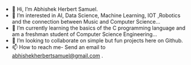 - 👋 Hi, I’m Abhishek Herbert Samuel.
- 👀 I’m interested in AI, Data Science, Machine Learning, IOT ,Robotics and the connection between Music and Computer Science...
- 🌱 I’m currently learning the basics of the C programming language and am a freshman student of Computer Science Engineering...
- 💞️ I’m looking to collaborate on simple but fun projects here on Github.
- 📫  How to reach me- Send an email to abhishekherbertsamuel@gmail.com .

<!---
AbhishekHerbertSamuel/AbhishekHerbertSamuel is a ✨ special ✨ repository because its `README.md` (this file) appears on your GitHub profile.
You can click the Preview link to take a look at your changes.
--->
